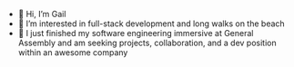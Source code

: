 - 👋 Hi, I’m Gail
- 👀 I’m interested in full-stack development and long walks on the beach
- 🌱 I just finished my software engineering immersive at General Assembly and am seeking projects, collaboration, and a dev position within an awesome company

<!---
gailedit/gailedit is a ✨ special ✨ repository because its `README.md` (this file) appears on your GitHub profile.
You can click the Preview link to take a look at your changes.
--->
